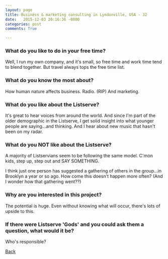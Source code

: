 ```yaml
---
layout: page
title: Business & marketing consulting in Lyndonville, USA - 32
date:   2015-12-03 20:16:36 -0800
categories: post
comments: True

---
```


### What do you like to do in your free time?
<p>Well, I run my own company, and it's small, so free time and work time tend to blend together. But travel always tops the free time list.  </p>

### What do you know the most about?
<p>How human nature affects business.  
Radio.  (RIP) 
And marketing.  </p>

### What do you like about the Listserve?
<p>It's great to hear voices from around the world.  And since I'm part of the older demographic in the Listserve, I get solid insight into what younger people are saying...and thinking.  And I hear about new music that hasn't been on my radar.  </p>

### What do you NOT like about the Listserve?
<p>A majority of Listservians seem to be following the same model.  C'mon kids, step up, step out and SAY SOMETHING.  

I think just one person has suggested a gathering of others in the group...in Brooklyn a year or so ago.  How come this doesn't happen more often?  (And I wonder how that gathering went??)

</p>

### Why are you interested in this project?
<p>The potential is huge.  Even without knowing what will occur, there's lots of upside to this.  </p>

### If there were Listserve 'Gods' and you could ask them a question, what would it be?
<p>Who's responsible?</p>

[Back][1]

[1]: /home/responders/all